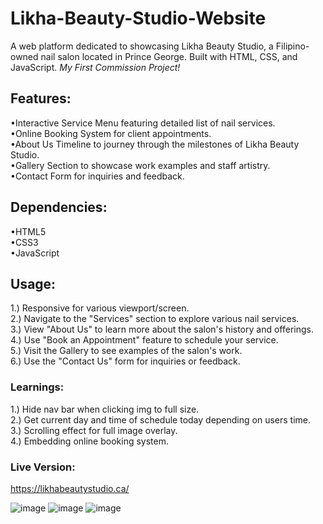 # Likha-Beauty-Studio-Website

A web platform dedicated to showcasing Likha Beauty Studio, a Filipino-owned nail salon located in Prince George. Built with HTML, CSS, and JavaScript.
*My First Commission Project!*

<h2>Features:</h2>

•Interactive Service Menu featuring detailed list of nail services.\
•Online Booking System for client appointments.\
•About Us Timeline to journey through the milestones of Likha Beauty Studio.\
•Gallery Section to showcase work examples and staff artistry.\
•Contact Form for inquiries and feedback.

<h2>Dependencies:</h2>

•HTML5\
•CSS3\
•JavaScript

<h2>Usage:</h2>

1.) Responsive for various viewport/screen.\
2.) Navigate to the "Services" section to explore various nail services.\
3.) View "About Us" to learn more about the salon's history and offerings.\
4.) Use "Book an Appointment" feature to schedule your service.\
5.) Visit the Gallery to see examples of the salon's work.\
6.) Use the "Contact Us" form for inquiries or feedback.

<h3>Learnings:</h3>

1.) Hide nav bar when clicking img to full size.\
2.) Get current day and time of schedule today depending on users time.\
3.) Scrolling effect for full image overlay.\
4.) Embedding online booking system.

<h3>Live Version:</h3>

https://likhabeautystudio.ca/

![image](https://github.com/HAXN24/Currency-Converter-API-JAVA/assets/119154326/ac0d30f6-81f9-450d-9a44-e58073a4ea5a)
![image](https://github.com/HAXN24/Currency-Converter-API-JAVA/assets/119154326/983f6d46-0804-42d8-b0f1-74c69baa2e91)
![image](https://github.com/HAXN24/Likha-Beauty-Studio-Website/assets/119154326/48369243-440f-43aa-ab8a-d32680af3f9c)
